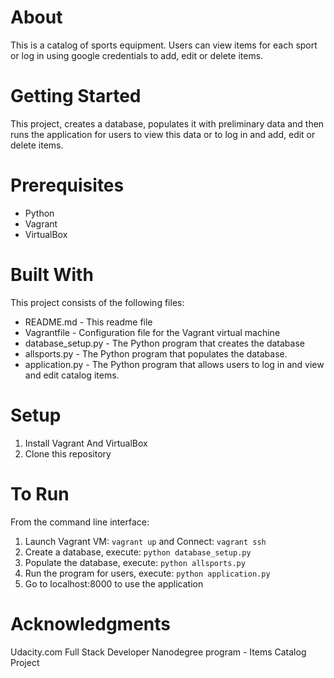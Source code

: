 # About
This is a catalog of sports equipment. Users can view items for each sport or log in using google credentials to add, edit or delete items.

# Getting Started
This project, creates a database, populates it with preliminary data and then runs the application for users to view this data or to log in and add, edit or delete items.

# Prerequisites
- Python
- Vagrant
- VirtualBox

# Built With
This project consists of the following files:
- README.md - This readme file
- Vagrantfile - Configuration file for the Vagrant virtual machine
- database_setup.py - The Python program that creates the database
- allsports.py - The Python program that populates the database.
- application.py - The Python program that allows users to log in and view and edit catalog items.

# Setup
1. Install Vagrant And VirtualBox
2. Clone this repository

# To Run
From the command line interface:
1. Launch Vagrant VM: `vagrant up` and Connect: `vagrant ssh`
2. Create a database, execute: `python database_setup.py`
3. Populate the database, execute: `python allsports.py`
4. Run the program for users, execute: `python application.py`
5. Go to localhost:8000 to use the application

# Acknowledgments
Udacity.com Full Stack Developer Nanodegree program - Items Catalog Project
